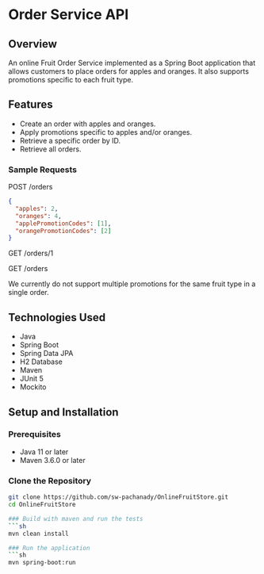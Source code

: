 # Order Service API

## Overview
An online Fruit Order Service implemented as a Spring Boot application that allows customers to place orders 
for apples and oranges. It also supports promotions specific to each fruit type.

## Features
- Create an order with apples and oranges.
- Apply promotions specific to apples and/or oranges.
- Retrieve a specific order by ID.
- Retrieve all orders.

###  Sample Requests

POST /orders
```json
{
  "apples": 2,
  "oranges": 4,
  "applePromotionCodes": [1],
  "orangePromotionCodes": [2]
}
```
GET /orders/1

GET /orders

We currently do not support multiple promotions for the same fruit type in a single order.

## Technologies Used
- Java
- Spring Boot
- Spring Data JPA
- H2 Database
- Maven
- JUnit 5
- Mockito

## Setup and Installation

### Prerequisites
- Java 11 or later
- Maven 3.6.0 or later

### Clone the Repository
```sh
git clone https://github.com/sw-pachanady/OnlineFruitStore.git
cd OnlineFruitStore

### Build with maven and run the tests
```sh
mvn clean install

### Run the application
```sh
mvn spring-boot:run
